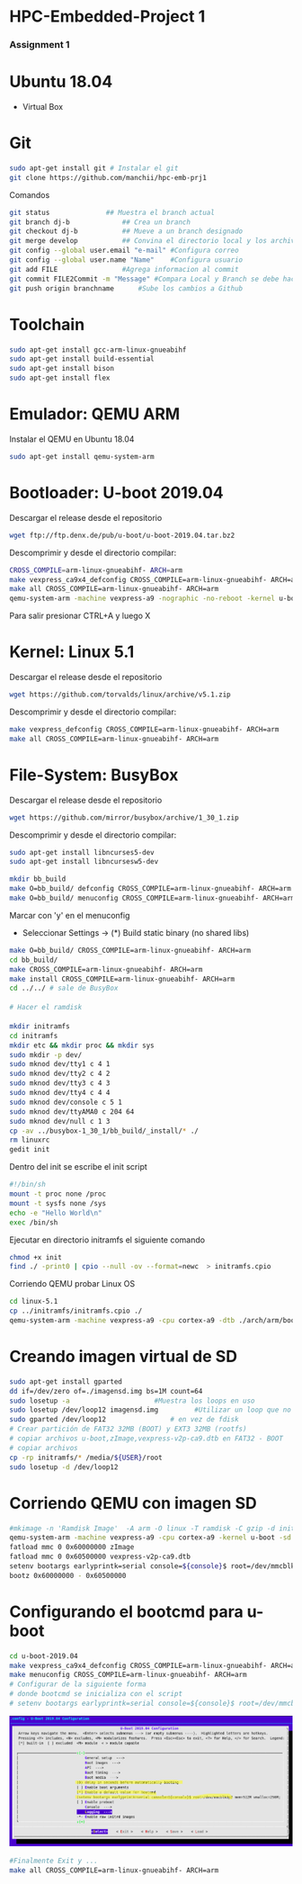 # HPC-Embedded-Project 1
### Assignment 1


# Ubuntu 18.04
* Virtual Box

# Git

```bash
sudo apt-get install git # Instalar el git
git clone https://github.com/manchii/hpc-emb-prj1
```

Comandos

```bash
git status				## Muestra el branch actual
git branch dj-b				## Crea un branch
git checkout dj-b			## Mueve a un branch designado
git merge develop			## Convina el directorio local y los archivos del branch
git config --global user.email "e-mail" #Configura correo
git config --global user.name "Name"	#Configura usuario
git add FILE				#Agrega informacion al commit
git commit FILE2Commit -m "Message"	#Compara Local y Branch se debe hacer antes del push
git push origin branchname		#Sube los cambios a Github
```


# Toolchain

```bash
sudo apt-get install gcc-arm-linux-gnueabihf
sudo apt-get install build-essential
sudo apt-get install bison
sudo apt-get install flex
```



# Emulador: QEMU ARM

Instalar el QEMU en Ubuntu 18.04

```bash
sudo apt-get install qemu-system-arm
```



# Bootloader: U-boot 2019.04

Descargar el release desde el repositorio

```bash
wget ftp://ftp.denx.de/pub/u-boot/u-boot-2019.04.tar.bz2
```

Descomprimir y desde el directorio compilar:

```bash
CROSS_COMPILE=arm-linux-gnueabihf- ARCH=arm
make vexpress_ca9x4_defconfig CROSS_COMPILE=arm-linux-gnueabihf- ARCH=arm
make all CROSS_COMPILE=arm-linux-gnueabihf- ARCH=arm
qemu-system-arm -machine vexpress-a9 -nographic -no-reboot -kernel u-boot

```
Para salir presionar CTRL+A y luego X

# Kernel: Linux 5.1

Descargar el release desde el repositorio

```bash
wget https://github.com/torvalds/linux/archive/v5.1.zip
```

Descomprimir y desde el directorio compilar:

```bash
make vexpress_defconfig CROSS_COMPILE=arm-linux-gnueabihf- ARCH=arm
make all CROSS_COMPILE=arm-linux-gnueabihf- ARCH=arm
```

# File-System: BusyBox

Descargar el release desde el repositorio

```bash
wget https://github.com/mirror/busybox/archive/1_30_1.zip
```

Descomprimir y desde el directorio compilar:

```bash
sudo apt-get install libncurses5-dev
sudo apt-get install libncursesw5-dev
```

```bash
mkdir bb_build
make O=bb_build/ defconfig CROSS_COMPILE=arm-linux-gnueabihf- ARCH=arm
make O=bb_build/ menuconfig CROSS_COMPILE=arm-linux-gnueabihf- ARCH=arm
```
Marcar con 'y' en el menuconfig
* Seleccionar Settings -> (*) Build static binary (no shared libs)

```bash
make O=bb_build/ CROSS_COMPILE=arm-linux-gnueabihf- ARCH=arm
cd bb_build/
make CROSS_COMPILE=arm-linux-gnueabihf- ARCH=arm
make install CROSS_COMPILE=arm-linux-gnueabihf- ARCH=arm
cd ../../ # sale de BusyBox

# Hacer el ramdisk

mkdir initramfs
cd initramfs
mkdir etc && mkdir proc && mkdir sys
sudo mkdir -p dev/
sudo mknod dev/tty1 c 4 1
sudo mknod dev/tty2 c 4 2
sudo mknod dev/tty3 c 4 3
sudo mknod dev/tty4 c 4 4
sudo mknod dev/console c 5 1
sudo mknod dev/ttyAMA0 c 204 64
sudo mknod dev/null c 1 3
cp -av ../busybox-1_30_1/bb_build/_install/* ./
rm linuxrc
gedit init
```
Dentro del init se escribe el init script
```bash
#!/bin/sh
mount -t proc none /proc
mount -t sysfs none /sys
echo -e "Hello World\n"
exec /bin/sh
```

Ejecutar en directorio initramfs el siguiente comando

```bash
chmod +x init
find ./ -print0 | cpio --null -ov --format=newc  > initramfs.cpio
```

Corriendo QEMU probar Linux OS


```bash
cd linux-5.1
cp ../initramfs/initramfs.cpio ./
qemu-system-arm -machine vexpress-a9 -cpu cortex-a9 -dtb ./arch/arm/boot/dts/vexpress-v2p-ca9.dtb -kernel ./arch/arm/boot/zImage -nographic -m 512M -append "earlyprintk=serial console=ttyAMA0" -initrd initramfs.cpio
```

# Creando imagen virtual de SD

```bash
sudo apt-get install gparted
dd if=/dev/zero of=./imagensd.img bs=1M count=64
sudo losetup -a						#Muestra los loops en uso
sudo losetup /dev/loop12 imagensd.img	      #Utilizar un loop que no este en uso.
sudo gparted /dev/loop12 				# en vez de fdisk
# Crear partición de FAT32 32MB (BOOT) y EXT3 32MB (rootfs)
# copiar archivos u-boot,zImage,vexpress-v2p-ca9.dtb en FAT32 - BOOT
# copiar archivos
cp -rp initramfs/* /media/${USER}/root
sudo losetup -d /dev/loop12
```

# Corriendo QEMU con imagen SD

```bash
#mkimage -n 'Ramdisk Image'  -A arm -O linux -T ramdisk -C gzip -d initramfs.cpio.gz initramfs.uImage
qemu-system-arm -machine vexpress-a9 -cpu cortex-a9 -kernel u-boot -sd imagensd.img -nographic -m 512M
fatload mmc 0 0x60000000 zImage
fatload mmc 0 0x60500000 vexpress-v2p-ca9.dtb
setenv bootargs earlyprintk=serial console=${console}$ root=/dev/mmcblk0p2 mem=512M vmalloc=256M
bootz 0x60000000 - 0x60500000
```

# Configurando el bootcmd para u-boot

```bash
cd u-boot-2019.04
make vexpress_ca9x4_defconfig CROSS_COMPILE=arm-linux-gnueabihf- ARCH=arm
make menuconfig CROSS_COMPILE=arm-linux-gnueabihf- ARCH=arm
# Configurar de la siguiente forma
# donde bootcmd se inicializa con el script
# setenv bootargs earlyprintk=serial console=${console}$ root=/dev/mmcblk0p2 mem=512M vmalloc=256M; fatload mmc 0 0x60000000 zImage; fatload mmc 0 0x60500000 vexpress-v2p-ca9.dtb; bootz 0x60000000 - 0x60500000
```
![menuconfig-uboot.png](menuconfig-uboot.png)
```bash
#Finalmente Exit y ...
make all CROSS_COMPILE=arm-linux-gnueabihf- ARCH=arm
```
